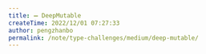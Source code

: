 ```yaml
---
title: ➖ DeepMutable
createTime: 2022/12/01 07:27:33
author: pengzhanbo
permalink: /note/type-challenges/medium/deep-mutable/
---
```

